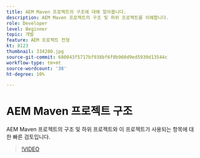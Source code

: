```yaml
---
title: AEM Maven 프로젝트의 구조에 대해 알아봅니다.
description: AEM Maven 프로젝트의 구조 및 하위 프로젝트를 이해합니다.
role: Developer
level: Beginner
topic: 개발
feature: AEM 프로젝트 전형
kt: 8123
thumbnail: 334280.jpg
source-git-commit: 680043f5717bf938bf6f0b960d9ed5939d13544c
workflow-type: tm+mt
source-wordcount: '38'
ht-degree: 10%

---
```



# AEM Maven 프로젝트 구조

AEM Maven 프로젝트의 구조 및 하위 프로젝트와 이 프로젝트가 사용되는 항목에 대한 빠른 검토입니다.

>[!VIDEO](https://video.tv.adobe.com/v/334280/?quality=12&learn=on)
